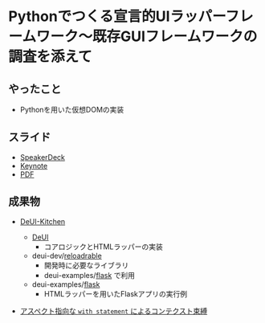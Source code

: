 # Pythonでつくる宣言的UIラッパーフレームワーク〜既存GUIフレームワークの調査を添えて

## やったこと

- Pythonを用いた仮想DOMの実装

## スライド

- [SpeakerDeck](https://speakerdeck.com/urushiyama/pythondetukuruxuan-yan-de-uiratupahuremuwaku-ji-cun-guihuremuwakufalsediao-cha-wotian-ete)
- [Keynote](/slide/YutaUrushiyama_PyConJP21.key)
- [PDF](/slide/YutaUrushiyama_PyConJP21.pdf)

## 成果物

- [DeUI-Kitchen](https://github.com/urushiyama/DeUI-Kitchen)
    - [DeUI](https://github.com/urushiyama/DeUI)
        - コアロジックとHTMLラッパーの実装
    - deui-dev/[reloadrable](https://github.com/urushiyama/reloadrable)
        - 開発時に必要なライブラリ
        - deui-examples/[flask](https://github.com/urushiyama/deui-examples-flask) で利用
    - deui-examples/[flask](https://github.com/urushiyama/deui-examples-flask)
        - HTMLラッパーを用いたFlaskアプリの実行例

- [アスペクト指向な `with statement` によるコンテクスト束縛](https://gist.github.com/urushiyama/c950f641e884c29ae9866dbadbf3dcc6)
